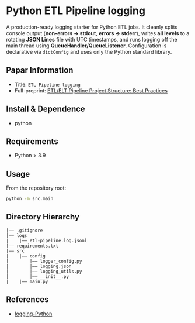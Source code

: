 Python ETL Pipeline logging
===
A production-ready logging starter for Python ETL jobs. It cleanly splits console output (**non-errors → stdout**, **errors → stderr**), writes **all levels** to a rotating **JSON Lines** file with UTC timestamps, and runs logging off the main thread using **QueueHandler/QueueListener**. Configuration is declarative via `dictConfig` and uses only the Python standard library.


## Papar Information
- Title:  `ETL Pipeline logging`
- Full-preprint: [ETL/ELT Pipeline Project Structure: Best Practices](https://medium.com/@aliakbarhosseinzadeh/structuring-an-etl-pipeline-project-best-practices-5ed1e4d5a601)

## Install & Dependence
- python

## Requirements
- Python > 3.9

## Usage
From the repository root:
```bash
python -m src.main
```

## Directory Hierarchy
```
|—— .gitignore
|—— logs
|    |—— etl-pipeline.log.jsonl
|—— requirements.txt
|—— src
|    |—— config
|        |—— logger_config.py
|        |—— logging.json
|        |—— logging_utils.py
|        |—— __init__.py
|    |—— main.py
```


## References
- [logging-Python](https://docs.python.org/3/library/logging.html)
  